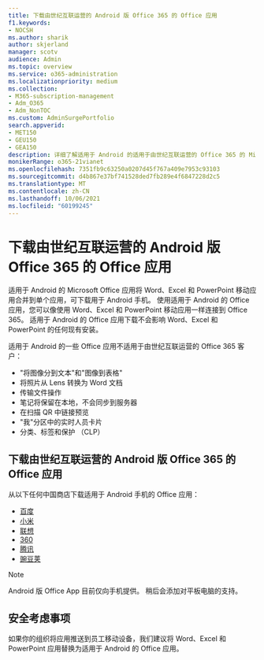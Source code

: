 ```yaml
---
title: 下载由世纪互联运营的 Android 版 Office 365 的 Office 应用
f1.keywords:
- NOCSH
ms.author: sharik
author: skjerland
manager: scotv
audience: Admin
ms.topic: overview
ms.service: o365-administration
ms.localizationpriority: medium
ms.collection:
- M365-subscription-management
- Adm_O365
- Adm_NonTOC
ms.custom: AdminSurgePortfolio
search.appverid:
- MET150
- GEU150
- GEA150
description: 详细了解适用于 Android 的适用于由世纪互联运营的 Office 365 的 Microsoft Office 应用以及如何为中国客户下载该应用。
monikerRange: o365-21vianet
ms.openlocfilehash: 7351fb9c63250a0207d45f767a409e7953c93103
ms.sourcegitcommit: d4b867e37bf741528ded7fb289e4f6847228d2c5
ms.translationtype: MT
ms.contentlocale: zh-CN
ms.lasthandoff: 10/06/2021
ms.locfileid: "60199245"
---
```

# <a name="office-app-for-android-for-office-365-operated-by-21vianet"></a>下载由世纪互联运营的 Android 版 Office 365 的 Office 应用

适用于 Android 的 Microsoft Office 应用将 Word、Excel 和 PowerPoint 移动应用合并到单个应用，可下载用于 Android 手机。 使用适用于 Android 的 Office 应用，您可以像使用 Word、Excel 和 PowerPoint 移动应用一样连接到 Office 365。 适用于 Android 的 Office 应用下载不会影响 Word、Excel 和 PowerPoint 的任何现有安装。

适用于 Android 的一些 Office 应用不适用于由世纪互联运营的 Office 365 客户：

- "将图像分到文本"和"图像到表格" 
- 将照片从 Lens 转换为 Word 文档 
- 传输文件操作 
- 笔记将保留在本地，不会同步到服务器
- 在扫描 QR 中链接预览
- "我"分区中的实时人员卡片
- 分类、标签和保护 （CLP）


## <a name="download-the-office-app-for-android"></a>下载由世纪互联运营的 Android 版 Office 365 的 Office 应用

从以下任何中国商店下载适用于 Android 手机的 Office 应用：
- [百度](https://shouji.baidu.com/software/26842919.html)
- [小米](http://app.mi.com/details?id=com.microsoft.office.officehub&ref=search)
- [联想](https://www.lenovomm.com/appdetail/com.microsoft.office.officehub/43003745)
- [360](http://zhushou.360.cn/detail/index/soft_id/708682?recrefer=SE_D_office%20mobile)
- [腾讯](https://sj.qq.com/myapp/detail.htm?apkName=com.microsoft.office.officehub)
- [豌豆荚](https://www.wandoujia.com/apps/1502895)

> [!NOTE]
> Android 版 Office App 目前仅向手机提供。 稍后会添加对平板电脑的支持。 


## <a name="security-considerations"></a>安全考虑事项

如果你的组织将应用推送到员工移动设备，我们建议将 Word、Excel 和 PowerPoint 应用替换为适用于 Android 的 Office 应用。  


